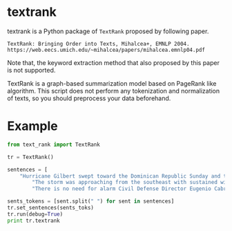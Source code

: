 # textrank
textrank is a Python package of `TextRank` proposed by following paper.

```
TextRank: Bringing Order into Texts, Mihalcea+, EMNLP 2004.
https://web.eecs.umich.edu/~mihalcea/papers/mihalcea.emnlp04.pdf
```
Note that, the keyword extraction method that also proposed by this paper is not supported.

TextRank is a graph-based summarization model based on PageRank like algorithm.
This script does not perform any tokenization and normalization of texts, so you should preprocess your data beforehand.  

# Example
```python
from text_rank import TextRank

tr = TextRank()

sentences = [
	"Hurricane Gilbert swept toward the Dominican Republic Sunday and the Civil Defense alerted its heavily populated south coast to prepare for high winds heavy rains and high seas",
        "The storm was approaching from the southeast with sustained winds of 75 mph gusting to 92 mph",
        "There is no need for alarm Civil Defense Director Eugenio Cabral said in a television alert shortly before midnight Saturday"]

sents_tokens = [sent.split(" ") for sent in sentences]
tr.set_sentences(sents_toks)
tr.run(debug=True)
print tr.textrank
```
